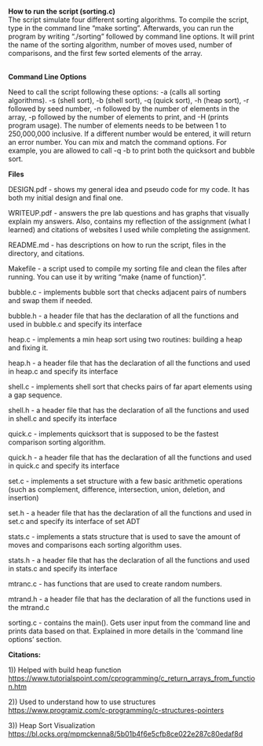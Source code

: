 **How to run the script (sorting.c)** <br>
The script simulate four different sorting algorithms. To compile the script, type in the command line “make sorting”. Afterwards, you can run the program by writing “./sorting” followed by command line options. It will print the name of the sorting algorithm, number of moves used, number of comparisons, and the first few sorted elements of the array.  
<br>

**Command Line Options**

Need to call the script following these options: -a (calls all sorting algorithms). -s (shell sort), -b (shell sort), -q (quick sort), -h (heap sort), -r followed by seed number, -n followed by the number of elements in the array, -p followed by the number of elements to print, and -H (prints program usage). The number of elements needs to be between 1 to 250,000,000 inclusive. If a different number would be entered, it will return an error number. You can mix and match the command options. For example, you are allowed to call -q -b to print both the quicksort and bubble sort.
<br>

**Files**

DESIGN.pdf - shows my general idea and pseudo code for my code. It has both my initial design and final one. 

WRITEUP.pdf - answers the pre lab questions and has graphs that visually explain my answers. Also, contains my reflection of the assignment (what I learned) and citations of websites I used while completing the assignment.

README.md - has descriptions on how to run the script, files in the directory, and citations. 

Makefile - a script used to compile my sorting file and clean the files after running. You can use it by writing “make {name of function}”. 

bubble.c - implements bubble sort that checks adjacent pairs of numbers and swap them if needed.

bubble.h - a header file that has the declaration of all the functions and used in bubble.c and specify its interface

heap.c - implements a min heap sort using two routines: building a heap and fixing it.

heap.h - a header file that has the declaration of all the functions and used in heap.c and specify its interface

shell.c - implements shell sort that checks pairs of far apart elements using a gap sequence.

shell.h - a header file that has the declaration of all the functions and used in shell.c and specify its interface

quick.c - implements quicksort that is supposed to be the fastest comparison sorting algorithm.

quick.h - a header file that has the declaration of all the functions and used in quick.c and specify its interface

set.c - implements a set structure with a few basic arithmetic operations (such as complement, difference, intersection, union, deletion, and insertion)

set.h - a header file that has the declaration of all the functions and used in set.c and specify its interface of set ADT

stats.c - implements a stats structure that is used to save the amount of moves and comparisons each sorting algorithm uses.

stats.h - a header file that has the declaration of all the functions and used in stats.c and specify its interface

mtranc.c - has functions that are used to create random numbers.

mtrand.h - a header file that has the declaration of all the functions used in the mtrand.c

sorting.c -  contains the main(). Gets user input from the command line and prints data based on that. Explained in more details in the ‘command line options’ section.
<br>

**Citations:**
 
1)) Helped with build heap function https://www.tutorialspoint.com/cprogramming/c_return_arrays_from_function.htm 

2)) Used to understand how to use structures https://www.programiz.com/c-programming/c-structures-pointers 

3)) Heap Sort Visualization https://bl.ocks.org/mpmckenna8/5b01b4f6e5cfb8ce022e287c80edaf8d 

